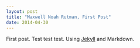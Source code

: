 ```yaml
---
layout: post
title: "Maxwell Noah Rutman, First Post"
date: 2014-04-30
---
```


First post. Test test test. Using [Jekyll](http://jekyllrb.com) and Markdown.
